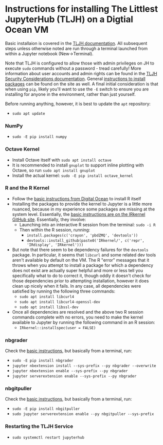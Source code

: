 # Instructions for installing The Littlest JupyterHub (TLJH) on a Digtial Ocean VM

Basic installaion is covered in the [TLJH documentation](https://the-littlest-jupyterhub.readthedocs.io/en/latest/tutorials/digitalocean.html). All subsequent steps unless otherwise noted are run through a terminal launched from within a Jupyter notebook (New->Terminal).

Note that TLJH is configured to allow those with admin privileges on JH to execute `sudo` commands without a password - tread carefully! More information about user accounts and admin rights can be found in the [TLJH Security Considerations documentation](https://the-littlest-jupyterhub.readthedocs.io/en/latest/topic/security.html). General [instructions to install packages](https://the-littlest-jupyterhub.readthedocs.io/en/latest/howto/user-environment.html) can be found on the site as well. A final initial consideration is that when using `pip`, likely you'll want to use the `-E` switch to ensure you are installing for anyone in the environment, rather than just yourself.

Before running anything, however, it is best to update the `apt` repository:

* `sudo apt update`

### NumPy

* `sudo -E pip install numpy`

### Octave Kernel

* Install Octave itself with `sudo apt install octave`
* It is recommended to install `gnuplot` to support inline plotting with Octave, so run `sudo apt install gnuplot`
* Install the actual kernel: `sudo -E pip install octave_kernel`

### R and the R Kernel

* Follow the [basic instructions from Digital Ocean](https://www.digitalocean.com/community/tutorials/how-to-install-r-on-ubuntu-18-04) to install R itself
* Installing the packages to provide the kernel to Jupyter is a little more nuanced, because in my experience some packages are missing at the system level. Essentially, the [basic instructions are on the IRkernel GitHub site](https://irkernel.github.io/installation/#source-panel). Essentially, they involve:
	* Launching into an interactive R session from the terminal: `sudo -i R`
	* Then within the R session, running:
		* `install.packages(c('crayon', 'pbdZMQ', 'devtools'))`
		* `devtools::install_github(paste0('IRkernel/', c('repr', 'IRdisplay', 'IRkernel')))`
* But note that there seem to be dependency failures for the `devtools` package. In particular, it seems that `libcurl` and some related dev tools aren't available by default on the VM. The R "error" messages that it throws when you attempt to install a package for which a dependency does not exist are actually super helpful and more or less tell you specifically what to do to correct it, though oddly it doesn't check for those dependencies prior to attempting installation, however it does clean up nicely when it fails. In any case, all dependencies were satisfied by running the following three commands:
	* `sudo apt install libcurl4`
	* `sudo apt install libcurl4-openssl-dev`
	* `sudo apt install libssl-dev`
* Once all dependencies are resolved and the above two R session commands complete with no errors, you need to make the kernel available to Jupyter by running the following command in an R session:
	* `IRkernel::installspec(user = FALSE)`

### nbgrader
Check the [basic instructions](http://nbgrader.readthedocs.io/en/stable/user_guide/installation.html), but basically from a terminal, run:

*  `sudo -E pip install nbgrader`
*  `jupyter nbextension install --sys-prefix --py nbgrader --overwrite`
*  `jupyter nbextension enable --sys-prefix --py nbgrader`
*  `jupyter serverextension enable --sys-prefix --py nbgrader`

### nbgitpuller
Check the [basic instructions](https://github.com/jupyterhub/nbgitpuller), but basically from a terminal, run:

* `sudo -E pip install nbgitpuller`
* `sudo jupyter serverextension enable --py nbgitpuller --sys-prefix`

### Restarting the TLJH Service

* `sudo systemctl restart jupyterhub`